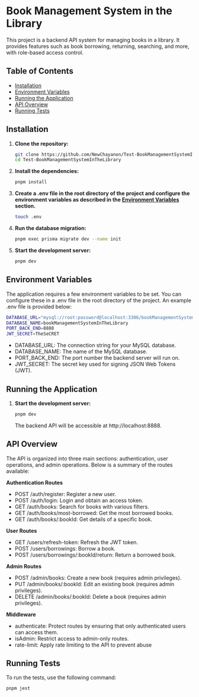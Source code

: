 # Book Management System in the Library

This project is a backend API system for managing books in a library. It provides features such as book borrowing, returning, searching, and more, with role-based access control.

## Table of Contents

- [Installation](#installation)
- [Environment Variables](#environment-variables)
- [Running the Application](#running-the-application)
- [API Overview](#api-overview)
- [Running Tests](#running-tests)

## Installation

1. **Clone the repository:**

   ```bash
   git clone https://github.com/NewChayanon/Test-BookManagementSystemInTheLibrary.git
   cd Test-BookManagementSystemInTheLibrary
   ```

2. **Install the dependencies:**

   ```bash
   pnpm install
   ```

3. **Create a .env file in the root directory of the project and configure the environment variables as described in the [Environment Variables](#environment-variables) section.**

   ```bash
   touch .env
   ```

4. **Run the database migration:**

   ```bash
   pnpm exec prisma migrate dev --name init
   ```

5. **Start the development server:**

   ```bash
   pnpm dev
   ```

## Environment Variables

The application requires a few environment variables to be set. You can configure these in a .env file in the root directory of the project. An example .env file is provided below:

```bash
DATABASE_URL="mysql://root:password@localhost:3306/bookManagementSystemInTheLibrary"
DATABASE_NAME=bookManagementSystemInTheLibrary
PORT_BACK_END=8888
JWT_SECRET=TheSeCRET
```

- DATABASE_URL: The connection string for your MySQL database.
- DATABASE_NAME: The name of the MySQL database.
- PORT_BACK_END: The port number the backend server will run on.
- JWT_SECRET: The secret key used for signing JSON Web Tokens (JWT).

## Running the Application

1. **Start the development server:**

   ```bash
   pnpm dev
   ```

   The backend API will be accessible at http://localhost:8888.

## API Overview

The API is organized into three main sections: authentication, user operations, and admin operations. Below is a summary of the routes available:

**Authentication Routes**

- POST /auth/register: Register a new user.
- POST /auth/login: Login and obtain an access token.
- GET /auth/books: Search for books with various filters.
- GET /auth/books/most-borrowed: Get the most borrowed books.
- GET /auth/books/:bookId: Get details of a specific book.

**User Routes**

- GET /users/refresh-token: Refresh the JWT token.
- POST /users/borrowings: Borrow a book.
- POST /users/borrowings/:bookId/return: Return a borrowed book.

**Admin Routes**

- POST /admin/books: Create a new book (requires admin privileges).
- PUT /admin/books/:bookId: Edit an existing book (requires admin privileges).
- DELETE /admin/books/:bookId: Delete a book (requires admin privileges).

**Middleware**

- authenticate: Protect routes by ensuring that only authenticated users can access them.
- isAdmin: Restrict access to admin-only routes.
- rate-limit: Apply rate limiting to the API to prevent abuse

## Running Tests

To run the tests, use the following command:

```bash
pnpm jest
```
